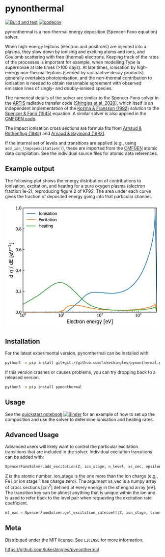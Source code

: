 # pynonthermal
[![Build and test](https://github.com/lukeshingles/pynonthermal/actions/workflows/pytest.yml/badge.svg)](https://github.com/lukeshingles/pynonthermal/actions/workflows/pytest.yml)
[![codecov](https://codecov.io/gh/lukeshingles/pynonthermal/branch/main/graph/badge.svg?token=574XDCYFIi)](https://codecov.io/gh/lukeshingles/pynonthermal)

pynonthermal is a non-thermal energy deposition (Spencer-Fano equation) solver.

When high-energy leptons (electron and positrons) are injected into a plasma, they slow down by ionising and exciting atoms and ions, and Coulomb scattering with free (thermal) electrons. Keeping track of the rates of the processes is important for example, when modelling Type Ia supernovae at late times (>100 days). At late times, ionisation by high-energy non-thermal leptons (seeded by radioactive decay products) generally overtakes photoionisation, and the non-thermal contribution to ionisation is needed to obtain reasonable agreement with observed emission lines of singly- and doubly-ionised species.

The numerical details of the solver are similar to the Spencer-Fano solver in the [ARTIS](https://github.com/artis-mcrt/artis) radiative transfer code ([Shingles et al. 2020](https://ui.adsabs.harvard.edu/abs/2020MNRAS.492.2029S/abstract)), which itself is an independent implementation of the [Kozma & Fransson (1992)](https://ui.adsabs.harvard.edu/abs/1992ApJ...390..602K/abstract) solution to the [Spencer & Fano (1945)](https://ui.adsabs.harvard.edu/abs/1954PhRv...93.1172S/abstract) equation. A similar solver is also applied in the [CMFGEN code](https://kookaburra.phyast.pitt.edu/hillier/web/CMFGEN.htm).

The impact ionisation cross sections are formula fits from [Arnaud & Rothenflug (1985)](https://ui.adsabs.harvard.edu/abs/1985A%26AS...60..425A/abstract) and [Arnaud & Raymond (1992)](https://ui.adsabs.harvard.edu/abs/1992ApJ...398..394A/abstract).

If the internal set of levels and transitions are applied (e.g., using ```add_ion_ltepopexcitation()```), these are imported from the [CMFGEN](https://kookaburra.phyast.pitt.edu/hillier/web/CMFGEN.htm) atomic data compilation. See the individual source files for atomic data references.

## Example output
The following plot shows the energy distribution of contributions to ionisation, excitation, and heating for a pure oxygen plasma (electron fraction 1e-2), reproducing figure 2 of KF92. The area under each curve gives the fraction of deposited energy going into that particular channel.

![Emission plot](https://raw.githubusercontent.com/lukeshingles/pynonthermal/main/docs/oxygen_channels.svg)

## Installation
For the latest experimental version, pynonthermal can be installed with:
```sh
python3 -m pip install git+git://github.com/lukeshingles/pynonthermal.git
```

If this version crashes or causes problems, you can try dropping back to a released version.
```sh
python3 -m pip install pynonthermal
```

## Usage
See the [quickstart notebook](https://github.com/lukeshingles/pynonthermal/blob/main/quickstart.ipynb) [![Binder](https://mybinder.org/badge_logo.svg)](https://mybinder.org/v2/gh/lukeshingles/pynonthermal/HEAD?filepath=quickstart.ipynb) for an example of how to set up the composition and use the solver to determine ionisation and heating rates.

## Advanced Usage
Advanced users will likely want to control the particular excitation transitions that are included in the solver. Individual excitation transitions can be added with:

```python
SpencerFanoSolver.add_excitation(Z, ion_stage, n_level, xs_vec, epsilon_trans_ev, transitionkey=(lower, upper))
```
Z is the atomic number. ion_stage is the one more than the ion charge (e.g., Fe I or ion stage 1 has charge zero). The argument xs_vec is a numpy array of cross sections [cm<sup>2</sup>] defined at every energy in the sf.engrid array [eV]. The transition key can be almost anything that is unique within the ion and is used to refer back to the level pair when requesting the excitation rate coefficient.

```python
nt_exc = SpencerFanoSolver.get_excitation_ratecoeff(Z, ion_stage, transitionkey)
```

## Meta

Distributed under the MIT license. See ``LICENSE`` for more information.

https://github.com/lukeshingles/pynonthermal


